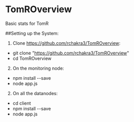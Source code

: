 # TomROverview
Basic stats for TomR

##Setting up the System:
1. Clone https://github.com/rchakra3/TomROverview:
  * git clone "https://github.com/rchakra3/TomROverview"
  * cd TomROverview

2. On the monitoring node:
  * npm install --save
  * node app.js
2. On all the datanodes:
  * cd client
  * npm install --save
  * node app.js
